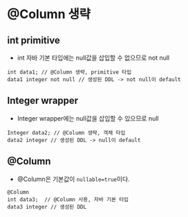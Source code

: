 # @Column 생략

## int primitive
- int 자바 기본 타입에는 null값을 삽입할 수 없으므로 not null
```
int data1; // @Column 생략, primitive 타입
data1 integer not null // 생성된 DDL -> not null이 default
```

## Integer wrapper
- Integer wrapper에는 null값을 삽입할 수 있으므로 null
```
Integer data2; // @Column 생략, 객체 타입
data2 integer // 생성된 DDL -> null이 default
```

## @Column
- @Column은 기본값이 `nullable=true`이다.

```
@Column
int data3;  // @Column 사용, 자바 기본 타입
data3 integer // 생성된 DDL
```
